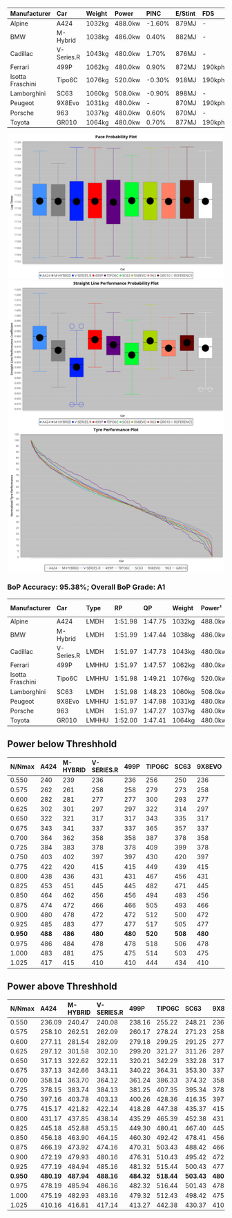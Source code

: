 | Manufacturer     | Car        | Weight | Power   | PINC    | E/Stint | FDS     |
|:-|:-|:-|:-|:-|:-|:-|
| Alpine           | A424       | 1032kg | 488.0kw | -1.60%  | 879MJ   |    -    |
| BMW              | M-Hybrid   | 1038kg | 486.0kw | 0.40%   | 882MJ   |    -    |
| Cadillac         | V-Series.R | 1043kg | 480.0kw | 1.70%   | 876MJ   |    -    |
| Ferrari          | 499P       | 1062kg | 480.0kw | 0.90%   | 872MJ   | 190kph  |
| Isotta Fraschini | Tipo6C     | 1076kg | 520.0kw | -0.30%  | 918MJ   | 190kph  |
| Lamborghini      | SC63       | 1060kg | 508.0kw | -0.90%  | 898MJ   |    -    |
| Peugeot          | 9X8Evo     | 1031kg | 480.0kw |    -    | 870MJ   | 190kph  |
| Porsche          | 963        | 1037kg | 480.0kw | 0.60%   | 870MJ   |    -    |
| Toyota           | GR010      | 1064kg | 480.0kw | 0.70%   | 877MJ   | 190kph  |

![PACECHART](./IMG/AUTO.png)
![STRAIGHTLINEPERFORMANCECHART](./IMG/AUTO_sp.png)
![TYREPERFORMANCECHART](./IMG/AUTO_tw.png)

### BoP Accuracy: 95.38%; Overall BoP Grade: A1
| Manufacturer     | Car        | Type  | RP      | QP      | Weight | Power¹  | Threshhold | PINC    | Power²   | E/Stint | AVG Vmax  | FDS     | RDLC | L/Stint | BOP-Grade | Model Accuracy | Model Points | Match%  | SimDiff |
|:-|:-|:-|:-|:-|:-|:-|:-|:-|:-|:-|:-|:-|:-|:-|:-|:-|:-|:-|:-|
| Alpine           | A424       | LMDH  | 1:51.98 | 1:47.75 | 1032kg | 488.0kw | 250.0kph   | -1.60%  | 480.20kw |  879MJ  | 285.50kph |    -    | 1.02 | 33      | ~A1       | 100.00%        | 946          | 98.06%  | #       |
| BMW              | M-Hybrid   | LMDH  | 1:51.99 | 1:47.44 | 1038kg | 486.0kw | 250.0kph   | 0.40%   | 487.90kw |  882MJ  | 283.99kph |    -    | 1.02 | 33      | -A2       | 100.00%        | 1998         | 91.18%  | #       |
| Cadillac         | V-Series.R | LMDH  | 1:51.97 | 1:47.73 | 1043kg | 480.0kw | 250.0kph   | 1.70%   | 488.20kw |  876MJ  | 281.05kph |    -    | 1.02 | 33      | ~A1       | 98.11%         | 3991         | 96.12%  | #       |
| Ferrari          | 499P       | LMHHU | 1:51.97 | 1:47.57 | 1062kg | 480.0kw | 250.0kph   | 0.90%   | 484.30kw |  872MJ  | 283.90kph | 190kph  | 1.03 | 33      | ~A1       | 98.72%         | 4180         | 100.00% | #       |
| Isotta Fraschini | Tipo6C     | LMHHU | 1:51.98 | 1:49.21 | 1076kg | 520.0kw | 250.0kph   | -0.30%  | 518.40kw |  918MJ  | 286.20kph | 190kph  | 1.02 | 33      | +C1       | 97.73%         | 129          | 77.03%  | #       |
| Lamborghini      | SC63       | LMDH  | 1:51.98 | 1:48.23 | 1060kg | 508.0kw | 250.0kph   | -0.90%  | 503.40kw |  898MJ  | 284.01kph |    -    | 1.02 | 33      | ~A1       | 100.00%        | 784          | 96.50%  | #       |
| Peugeot          | 9X8Evo     | LMHHU | 1:51.97 | 1:47.98 | 1031kg | 480.0kw | 250.0kph   |    -    | 480.00kw |  870MJ  | 284.89kph | 190kph  | 1.03 | 33      | ~A1       | 100.00%        | 636          | 99.86%  | #       |
| Porsche          | 963        | LMDH  | 1:51.97 | 1:47.27 | 1037kg | 480.0kw | 250.0kph   | 0.60%   | 482.90kw |  870MJ  | 283.81kph |    -    | 1.02 | 33      | ~A1       | 99.91%         | 11713        | 100.00% | #       |
| Toyota           | GR010      | LMHHU | 1:52.00 | 1:47.41 | 1064kg | 480.0kw | 250.0kph   | 0.70%   | 483.40kw |  877MJ  | 283.18kph | 190kph  | 1.02 | 33      | ~A1       | 99.90%         | 3123         | 99.65%  | #       |

## Power below Threshhold
| N/Nmax    | A424    | M-HYBRID | V-SERIES.R | 499P    | TIPO6C  | SC63    | 9X8EVO  | 963     | GR010   |
|:-|:-|:-|:-|:-|:-|:-|:-|:-|:-|
|  0.550    |  240    |  239     |  236       |  236    |  256    |  250    |  236    |  236    |  236    |
|  0.575    |  262    |  261     |  258       |  258    |  279    |  273    |  258    |  258    |  258    |
|  0.600    |  282    |  281     |  277       |  277    |  300    |  293    |  277    |  277    |  277    |
|  0.625    |  302    |  301     |  297       |  297    |  322    |  314    |  297    |  297    |  297    |
|  0.650    |  322    |  321     |  317       |  317    |  343    |  335    |  317    |  317    |  317    |
|  0.675    |  343    |  341     |  337       |  337    |  365    |  357    |  337    |  337    |  337    |
|  0.700    |  364    |  362     |  358       |  358    |  387    |  378    |  358    |  358    |  358    |
|  0.725    |  384    |  383     |  378       |  378    |  409    |  399    |  378    |  378    |  378    |
|  0.750    |  403    |  402     |  397       |  397    |  430    |  420    |  397    |  397    |  397    |
|  0.775    |  422    |  420     |  415       |  415    |  449    |  439    |  415    |  415    |  415    |
|  0.800    |  438    |  436     |  431       |  431    |  467    |  456    |  431    |  431    |  431    |
|  0.825    |  453    |  451     |  445       |  445    |  482    |  471    |  445    |  445    |  445    |
|  0.850    |  464    |  462     |  456       |  456    |  494    |  483    |  456    |  456    |  456    |
|  0.875    |  474    |  472     |  466       |  466    |  505    |  493    |  466    |  466    |  466    |
|  0.900    |  480    |  478     |  472       |  472    |  512    |  500    |  472    |  472    |  472    |
|  0.925    |  485    |  483     |  477       |  477    |  517    |  505    |  477    |  477    |  477    |
| **0.950** | **488** | **486**  | **480**    | **480** | **520** | **508** | **480** | **480** | **480** |
|  0.975    |  486    |  484     |  478       |  478    |  518    |  506    |  478    |  478    |  478    |
|  1.000    |  483    |  481     |  475       |  475    |  514    |  503    |  475    |  475    |  475    |
|  1.025    |  417    |  415     |  410       |  410    |  444    |  434    |  410    |  410    |  410    |

## Power above Threshhold
| N/Nmax    | A424       | M-HYBRID   | V-SERIES.R | 499P       | TIPO6C     | SC63       | 9X8EVO  | 963        | GR010      |
|:-|:-|:-|:-|:-|:-|:-|:-|:-|:-|
|  0.550    |  236.09    |  240.47    |  240.08    |  238.16    |  255.22    |  248.21    |  236    |  237.43    |  238.18    |
|  0.575    |  258.10    |  262.51    |  262.09    |  260.17    |  278.24    |  271.23    |  258    |  259.47    |  260.19    |
|  0.600    |  277.11    |  281.54    |  282.09    |  279.18    |  299.25    |  291.25    |  277    |  278.51    |  279.21    |
|  0.625    |  297.12    |  301.58    |  302.10    |  299.20    |  321.27    |  311.26    |  297    |  298.54    |  299.22    |
|  0.650    |  317.13    |  322.62    |  322.11    |  320.21    |  342.29    |  332.28    |  317    |  318.58    |  319.24    |
|  0.675    |  337.13    |  342.66    |  343.11    |  340.22    |  364.31    |  353.30    |  337    |  338.62    |  339.25    |
|  0.700    |  358.14    |  363.70    |  364.12    |  361.24    |  386.33    |  374.32    |  358    |  359.66    |  360.27    |
|  0.725    |  378.15    |  383.74    |  384.13    |  381.25    |  407.35    |  395.34    |  378    |  380.69    |  380.28    |
|  0.750    |  397.16    |  403.78    |  403.13    |  400.26    |  428.36    |  416.35    |  397    |  399.73    |  399.30    |
|  0.775    |  415.17    |  421.82    |  422.14    |  418.28    |  447.38    |  435.37    |  415    |  417.76    |  418.31    |
|  0.800    |  431.17    |  437.85    |  438.14    |  435.29    |  465.39    |  452.38    |  431    |  433.79    |  434.32    |
|  0.825    |  445.18    |  452.88    |  453.15    |  449.30    |  480.41    |  467.40    |  445    |  447.82    |  448.33    |
|  0.850    |  456.18    |  463.90    |  464.15    |  460.30    |  492.42    |  478.41    |  456    |  458.84    |  459.34    |
|  0.875    |  466.19    |  473.92    |  474.16    |  470.31    |  503.43    |  488.42    |  466    |  468.85    |  469.35    |
|  0.900    |  472.19    |  479.93    |  480.16    |  476.31    |  510.43    |  495.42    |  472    |  474.87    |  475.35    |
|  0.925    |  477.19    |  484.94    |  485.16    |  481.32    |  515.44    |  500.43    |  477    |  479.87    |  480.36    |
| **0.950** | **480.19** | **487.94** | **488.16** | **484.32** | **518.44** | **503.43** | **480** | **482.88** | **483.36** |
|  0.975    |  478.19    |  485.94    |  486.16    |  482.32    |  516.44    |  501.43    |  478    |  480.88    |  481.36    |
|  1.000    |  475.19    |  482.93    |  483.16    |  479.32    |  512.43    |  498.42    |  475    |  477.87    |  478.36    |
|  1.025    |  410.16    |  416.81    |  417.14    |  413.27    |  442.38    |  430.37    |  410    |  412.75    |  413.31    |
